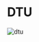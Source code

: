 # DTU
![dtu](https://user-images.githubusercontent.com/54279953/176458337-b237f7b6-8663-4bec-83b6-a7e39098ef3a.jpg)
